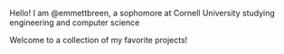 Hello! I am @emmettbreen, a sophomore at Cornell University studying engineering and computer science

Welcome to a collection of my favorite projects!

